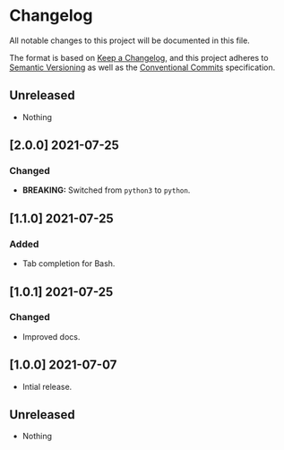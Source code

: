 # Changelog

All notable changes to this project will be documented in this file.

The format is based on [Keep a Changelog](https://keepachangelog.com/en/1.0.0/),
and this project adheres to [Semantic Versioning](https://semver.org/spec/v2.0.0.html)
as well as the [Conventional Commits](https://www.conventionalcommits.org) 
specification.

## Unreleased

* Nothing

## [2.0.0] 2021-07-25

### Changed

* **BREAKING:** Switched from `python3` to `python`.

## [1.1.0] 2021-07-25

### Added

* Tab completion for Bash.

## [1.0.1] 2021-07-25

### Changed

* Improved docs.

## [1.0.0] 2021-07-07

* Intial release.

## Unreleased

* Nothing
